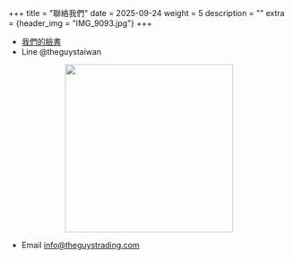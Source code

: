 +++
title = "聯絡我們"
date = 2025-09-24
weight = 5
description = ""
extra = {header_img = "IMG_9093.jpg"}
+++

* [我們的臉書](https://www.facebook.com/theguystrading)
* Line @theguystaiwan

<img src="/img/LineQR.png" style="width: 300px; margin-left: 20%;" />

* Email [info@theguystrading.com](mailto:info@theguystrading.com)
